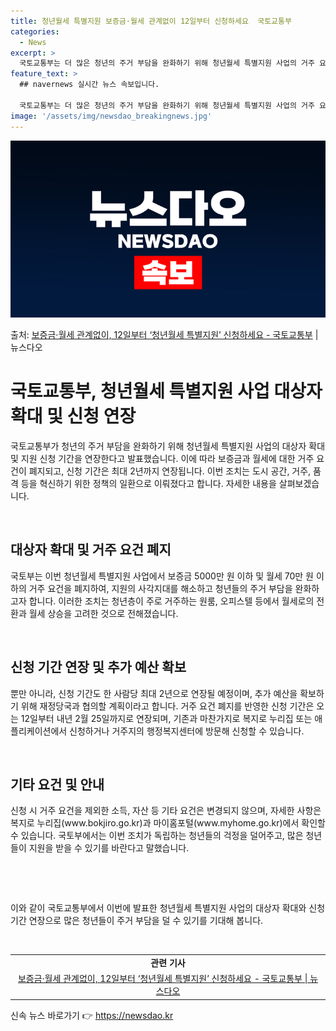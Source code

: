 ```yaml
---
title: 청년월세 특별지원 보증금·월세 관계없이 12일부터 신청하세요  국토교통부
categories:
  - News
excerpt: >
  국토교통부는 더 많은 청년의 주거 부담을 완화하기 위해 청년월세 특별지원 사업의 거주 요건을 폐지하고 이를 …
feature_text: >
  ## navernews 실시간 뉴스 속보입니다.

  국토교통부는 더 많은 청년의 주거 부담을 완화하기 위해 청년월세 특별지원 사업의 거주 요건을 폐지하고 이를 …
image: '/assets/img/newsdao_breakingnews.jpg'
---
```


![뉴스다오 속보](/assets/img/newsdao_breakingnews.jpg)

<p>출처: <a href="https://newsdao.kr/3566" rel="dofollow">보증금·월세 관계없이, 12일부터 ‘청년월세 특별지원’ 신청하세요 - 국토교통부</a> | 뉴스다오</p>

<h1>국토교통부, 청년월세 특별지원 사업 대상자 확대 및 신청 연장</h1>

국토교통부가 청년의 주거 부담을 완화하기 위해 청년월세 특별지원 사업의 대상자 확대 및 지원 신청 기간을 연장한다고 발표했습니다. 이에 따라 보증금과 월세에 대한 거주 요건이 폐지되고, 신청 기간은 최대 2년까지 연장됩니다. 이번 조치는 도시 공간, 거주, 품격 등을 혁신하기 위한 정책의 일환으로 이뤄졌다고 합니다. 자세한 내용을 살펴보겠습니다.

<p data-ke-size="size16">&nbsp;</p>

<h2>대상자 확대 및 거주 요건 폐지</h2>
국토부는 이번 청년월세 특별지원 사업에서 보증금 5000만 원 이하 및 월세 70만 원 이하의 거주 요건을 폐지하여, 지원의 사각지대를 해소하고 청년들의 주거 부담을 완화하고자 합니다. 이러한 조치는 청년층이 주로 거주하는 원룸, 오피스텔 등에서 월세로의 전환과 월세 상승을 고려한 것으로 전해졌습니다.

<p data-ke-size="size16">&nbsp;</p>

<h2>신청 기간 연장 및 추가 예산 확보</h2>
뿐만 아니라, 신청 기간도 한 사람당 최대 2년으로 연장될 예정이며, 추가 예산을 확보하기 위해 재정당국과 협의할 계획이라고 합니다. 거주 요건 폐지를 반영한 신청 기간은 오는 12일부터 내년 2월 25일까지로 연장되며, 기존과 마찬가지로 복지로 누리집 또는 애플리케이션에서 신청하거나 거주지의 행정복지센터에 방문해 신청할 수 있습니다.

<p data-ke-size="size16">&nbsp;</p>

<h2>기타 요건 및 안내</h2>
신청 시 거주 요건을 제외한 소득, 자산 등 기타 요건은 변경되지 않으며, 자세한 사항은 복지로 누리집(www.bokjiro.go.kr)과 마이홈포털(www.myhome.go.kr)에서 확인할 수 있습니다. 국토부에서는 이번 조치가 독립하는 청년들의 걱정을 덜어주고, 많은 청년들이 지원을 받을 수 있기를 바란다고 말했습니다.

<p data-ke-size="size16">&nbsp;</p>
<p data-ke-size="size16">&nbsp;</p>

이와 같이 국토교통부에서 이번에 발표한 청년월세 특별지원 사업의 대상자 확대와 신청 기간 연장으로 많은 청년들이 주거 부담을 덜 수 있기를 기대해 봅니다.

<p data-ke-size="size16">&nbsp;</p>

<table>
	<tbody>
		<tr>
			<td style="text-align: center; height: 17px;"><b>관련 기사</b></td>
		</tr>
		<tr>
			<td style="text-align: center; height: 17px;"><a href="https://newsdao.kr/3566" target="_blank" rel="noopener">보증금·월세 관계없이, 12일부터 ‘청년월세 특별지원’ 신청하세요 - 국토교통부 | 뉴스다오</a></td>
		</tr>
	</tbody>
</table> 

신속 뉴스 바로가기 👉 <a href="https://newsdao.kr" rel="dofollow">https://newsdao.kr</a>


